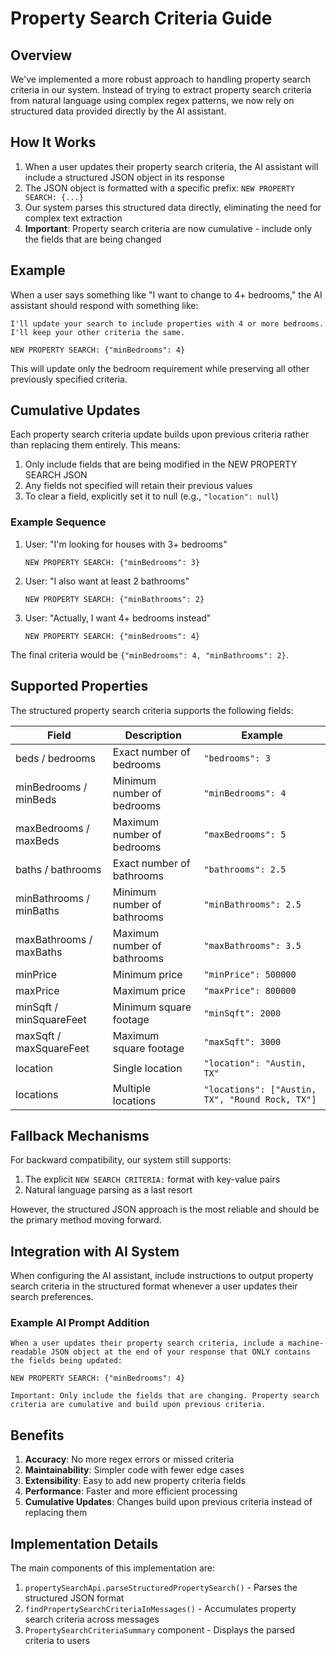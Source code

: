 # Property Search Criteria Guide

## Overview

We've implemented a more robust approach to handling property search criteria in our system. Instead of trying to extract property search criteria from natural language using complex regex patterns, we now rely on structured data provided directly by the AI assistant.

## How It Works

1. When a user updates their property search criteria, the AI assistant will include a structured JSON object in its response
2. The JSON object is formatted with a specific prefix: `NEW PROPERTY SEARCH: {...}`
3. Our system parses this structured data directly, eliminating the need for complex text extraction
4. **Important**: Property search criteria are now cumulative - include only the fields that are being changed

## Example

When a user says something like "I want to change to 4+ bedrooms," the AI assistant should respond with something like:

```
I'll update your search to include properties with 4 or more bedrooms. I'll keep your other criteria the same.

NEW PROPERTY SEARCH: {"minBedrooms": 4}
```

This will update only the bedroom requirement while preserving all other previously specified criteria.

## Cumulative Updates

Each property search criteria update builds upon previous criteria rather than replacing them entirely. This means:

1. Only include fields that are being modified in the NEW PROPERTY SEARCH JSON
2. Any fields not specified will retain their previous values
3. To clear a field, explicitly set it to null (e.g., `"location": null`)

### Example Sequence

1. User: "I'm looking for houses with 3+ bedrooms"
   ```
   NEW PROPERTY SEARCH: {"minBedrooms": 3}
   ```

2. User: "I also want at least 2 bathrooms"
   ```
   NEW PROPERTY SEARCH: {"minBathrooms": 2}
   ```

3. User: "Actually, I want 4+ bedrooms instead"
   ```
   NEW PROPERTY SEARCH: {"minBedrooms": 4}
   ```

The final criteria would be `{"minBedrooms": 4, "minBathrooms": 2}`.

## Supported Properties

The structured property search criteria supports the following fields:

| Field | Description | Example |
|-------|-------------|---------|
| beds / bedrooms | Exact number of bedrooms | `"bedrooms": 3` |
| minBedrooms / minBeds | Minimum number of bedrooms | `"minBedrooms": 4` |
| maxBedrooms / maxBeds | Maximum number of bedrooms | `"maxBedrooms": 5` |
| baths / bathrooms | Exact number of bathrooms | `"bathrooms": 2.5` |
| minBathrooms / minBaths | Minimum number of bathrooms | `"minBathrooms": 2.5` |
| maxBathrooms / maxBaths | Maximum number of bathrooms | `"maxBathrooms": 3.5` |
| minPrice | Minimum price | `"minPrice": 500000` |
| maxPrice | Maximum price | `"maxPrice": 800000` |
| minSqft / minSquareFeet | Minimum square footage | `"minSqft": 2000` |
| maxSqft / maxSquareFeet | Maximum square footage | `"maxSqft": 3000` |
| location | Single location | `"location": "Austin, TX"` |
| locations | Multiple locations | `"locations": ["Austin, TX", "Round Rock, TX"]` |

## Fallback Mechanisms

For backward compatibility, our system still supports:

1. The explicit `NEW SEARCH CRITERIA:` format with key-value pairs
2. Natural language parsing as a last resort

However, the structured JSON approach is the most reliable and should be the primary method moving forward.

## Integration with AI System

When configuring the AI assistant, include instructions to output property search criteria in the structured format whenever a user updates their search preferences.

### Example AI Prompt Addition

```
When a user updates their property search criteria, include a machine-readable JSON object at the end of your response that ONLY contains the fields being updated:

NEW PROPERTY SEARCH: {"minBedrooms": 4}

Important: Only include the fields that are changing. Property search criteria are cumulative and build upon previous criteria.
```

## Benefits

1. **Accuracy**: No more regex errors or missed criteria
2. **Maintainability**: Simpler code with fewer edge cases
3. **Extensibility**: Easy to add new property criteria fields
4. **Performance**: Faster and more efficient processing
5. **Cumulative Updates**: Changes build upon previous criteria instead of replacing them

## Implementation Details

The main components of this implementation are:

1. `propertySearchApi.parseStructuredPropertySearch()` - Parses the structured JSON format
2. `findPropertySearchCriteriaInMessages()` - Accumulates property search criteria across messages
3. `PropertySearchCriteriaSummary` component - Displays the parsed criteria to users 